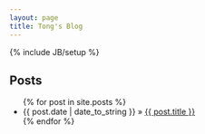 ```yaml
---
layout: page
title: Tong's Blog
---
```

{% include JB/setup %}


## Posts

<ul class="posts">
  {% for post in site.posts %}
    <li><span>{{ post.date | date_to_string }}</span> &raquo; <a href="{{ BASE_PATH }}{{ post.url }}">{{ post.title }}</a></li>
  {% endfor %}
</ul>


<!-- ## Sessions

<ul class="posts">
  <li><span>23 Apr 2017</span> &raquo; <a href="pact_test.html" target="_blank">基于PACT的微服务契约测试</a></li>
</ul> -->
